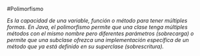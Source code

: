 #Polimorfismo

*Es la capacidad de una variable, función o método para tener múltiples formas. 
En Java, el polimorfismo permite que una clase tenga múltiples métodos con el mismo nombre 
pero diferentes parámetros (sobrecarga) o permite que una subclase ofrezca una implementación 
específica de un método que ya está definido en su superclase (sobrescritura).*
